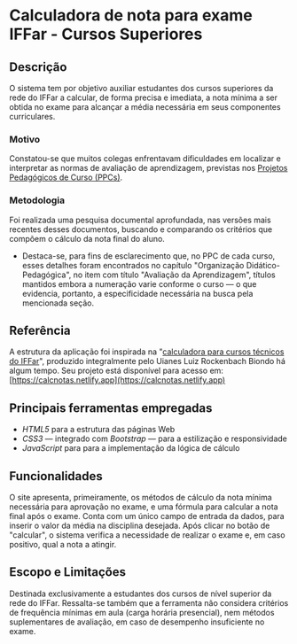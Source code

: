 # Calculadora de nota para exame IFFar - Cursos Superiores
## **Descrição**
O sistema tem por objetivo auxiliar estudantes dos cursos superiores da rede do IFFar a calcular, de forma precisa e imediata, a nota mínima a ser obtida no exame para alcançar a média necessária em seus componentes curriculares.
### **Motivo**
Constatou-se que muitos colegas enfrentavam dificuldades em localizar e interpretar as normas de avaliação de aprendizagem, previstas nos [Projetos Pedagógicos de Curso (PPCs)](https://www.iffarroupilha.edu.br/projeto-pedag%C3%B3gico-de-curso).
### **Metodologia**
Foi realizada uma pesquisa documental aprofundada, nas versões mais recentes desses documentos, buscando e comparando os critérios que compõem o cálculo da nota final do aluno.
* Destaca-se, para fins de esclarecimento que, no PPC de cada curso, esses detalhes foram encontrados no capítulo "Organização Didático-Pedagógica", no item com título "Avaliação da Aprendizagem", títulos mantidos embora a numeração varie conforme o curso — o que evidencia, portanto, a especificidade necessária na busca pela mencionada seção.
## **Referência**
A estrutura da aplicação foi inspirada na "[calculadora para cursos técnicos do IFFar](https://github.com/Uianes/calculadoraExame)", produzido integralmente pelo Uianes Luiz Rockenbach Biondo há algum tempo. Seu projeto está disponível para acesso em: [https://calcnotas.netlify.app](https://calcnotas.netlify.app)

## **Principais ferramentas empregadas**
* *HTML5* para a estrutura das páginas Web
* *CSS3* — integrado com *Bootstrap* — para a estilização e responsividade
* *JavaScript* para para a implementação da lógica de cálculo

## **Funcionalidades**
O site apresenta, primeiramente, os métodos de cálculo da nota mínima necessária para aprovação no exame, e uma fórmula para calcular a nota final após o exame.
Conta com um único campo de entrada da dados, para inserir o valor da média na disciplina desejada. Após clicar no botão de "calcular", o sistema verifica a necessidade de realizar o exame e, em caso positivo, qual a nota a atingir.

## **Escopo e Limitações**
Destinada exclusivamente a estudantes dos cursos de nível superior da rede do IFFar. Ressalta-se também que a ferramenta não considera critérios de frequência mínimas em aula (carga horária presencial), nem métodos suplementares de avaliação, em caso de desempenho insuficiente no exame.
